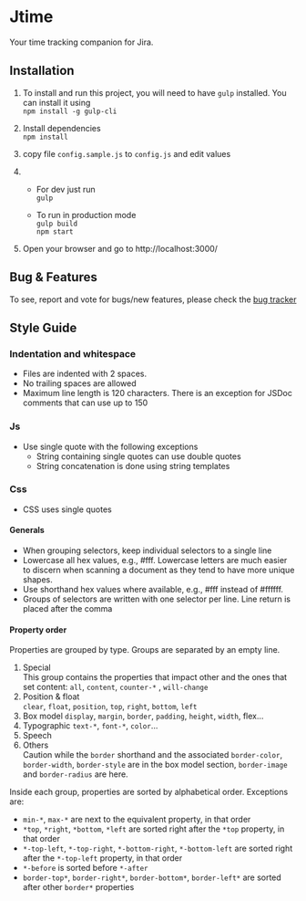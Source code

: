 Jtime
=====

Your time tracking companion for Jira.

Installation
------------

1. To install and run this project, you will need to have `gulp` installed. You can install it using  
    `npm install -g gulp-cli`

2. Install dependencies  
    `npm install`

3. copy file `config.sample.js` to `config.js` and edit values
4. 
    - For dev just run  
        `gulp`

    - To run in production mode  
        `gulp build`  
        `npm start`
        
5. Open your browser and go to http://localhost:3000/

Bug & Features
--------------

To see, report and vote for bugs/new features, please check the [bug tracker](https://bitbucket.org/vmeurisse/jtime/issues?status=new&status=open&sort=-priority)

Style Guide
-----------

### Indentation and whitespace

 * Files are indented with 2 spaces.
 * No trailing spaces are allowed
 * Maximum line length is 120 characters. There is an exception for JSDoc comments that can use up to 150

### Js
 
 * Use single quote with the following exceptions
    * String containing single quotes can use double quotes
    * String concatenation is done using string templates

### Css

 * CSS uses single quotes

#### Generals

 * When grouping selectors, keep individual selectors to a single line
 * Lowercase all hex values, e.g., #fff. Lowercase letters are much easier to discern when scanning a document as they tend to have more unique shapes.
 * Use shorthand hex values where available, e.g., #fff instead of #ffffff.
 * Groups of selectors are written with one selector per line. Line return is placed after the comma



#### Property order

Properties are grouped by type. Groups are separated by an empty line.

 1. Special  
    This group contains the properties that impact other and the ones that set content:
    `all`, `content`, `counter-*` , `will-change`
 2. Position & float  
    `clear`, `float`, `position`, `top`, `right`, `bottom`, `left`
 3. Box model
    `display`, `margin`, `border`, `padding`, `height`, `width`, flex…
 4. Typographic
    `text-*`, `font-*`, `color`…
 5. Speech
 6. Others  
    Caution while the `border` shorthand and the associated `border-color`, `border-width`, `border-style` are in the
    box model section, `border-image` and `border-radius` are here.
 
Inside each group, properties are sorted by alphabetical order. Exceptions are:

 * `min-*`, `max-*` are next to the equivalent property, in that order
 * `*top`, `*right`, `*bottom`, `*left` are sorted right after the `*top` property, in that order
 * `*-top-left`, `*-top-right`, `*-bottom-right`, `*-bottom-left` are sorted right after the `*-top-left` property, in that order
 * `*-before` is sorted before `*-after`
 * `border-top*`, `border-right*`, `border-bottom*`, `border-left*` are sorted after other `border*` properties 
